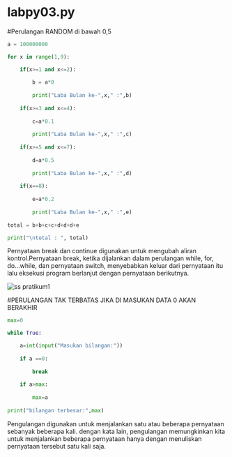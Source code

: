 # labpy03.py
#Perulangan RANDOM di bawah 0,5
``` python
a = 100000000

for x in range(1,9):

    if(x>=1 and x<=2):
    
        b = a*0
        
        print("Laba Bulan ke-",x," :",b)
        
    if(x>=3 and x<=4):
    
        c=a*0.1
        
        print("Laba Bulan ke-",x," :",c)
        
    if(x>=5 and x<=7):
    
        d=a*0.5
        
        print("Laba Bulan ke-",x," :",d)
        
    if(x==8):
    
        e=a*0.2
        
        print("Laba Bulan ke-",x," :",e)
        
total = b+b+c+c+d+d+d+e

print("\ntotal : ", total)
```

Pernyataan break dan continue digunakan untuk mengubah aliran kontrol.Pernyataan break, ketika dijalankan dalam perulangan while, for, do...while, dan pernyataan switch, menyebabkan keluar dari pernyataan itu lalu eksekusi program berlanjut dengan pernyataan berikutnya.

![ss pratikum1](https://user-images.githubusercontent.com/46735662/52927939-9ffc2880-336f-11e9-8e5c-6a8dbc8359ff.PNG)

#PERULANGAN TAK TERBATAS JIKA DI MASUKAN DATA 0 AKAN BERAKHIR 
```python
max=0

while True:

    a=int(input("Masukan bilangan:"))
    
    if a ==0:
    
        break
        
    if a>max:
    
        max=a
        
print("bilangan terbesar:",max)
```

Pengulangan digunakan untuk menjalankan satu atau beberapa pernyataan sebanyak beberapa kali. dengan kata lain, pengulangan memungkinkan kita untuk menjalankan beberapa pernyataan hanya dengan menuliskan pernyataan tersebut satu kali saja.

